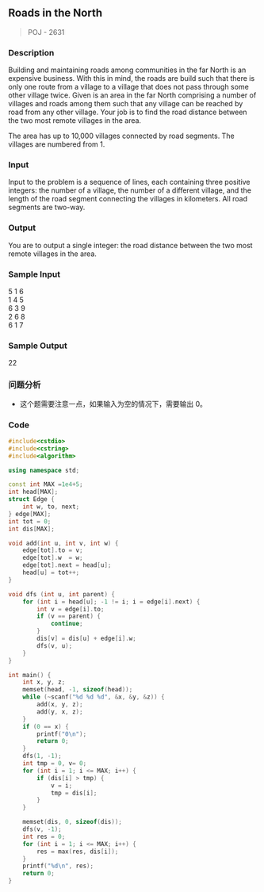 ## Roads in the North
> POJ - 2631

### Description
Building and maintaining roads among communities in the far North is an expensive business. With this in mind, the roads are build such that there is only one route from a village to a village that does not pass through some other village twice. 
Given is an area in the far North comprising a number of villages and roads among them such that any village can be reached by road from any other village. Your job is to find the road distance between the two most remote villages in the area. 

The area has up to 10,000 villages connected by road segments. The villages are numbered from 1. 

### Input
Input to the problem is a sequence of lines, each containing three positive integers: the number of a village, the number of a different village, and the length of the road segment connecting the villages in kilometers. All road segments are two-way.

### Output
You are to output a single integer: the road distance between the two most remote villages in the area.

### Sample Input
5 1 6  
1 4 5  
6 3 9  
2 6 8  
6 1 7  

### Sample Output
22

### 问题分析
* 这个题需要注意一点，如果输入为空的情况下，需要输出 0。

### Code
```cpp
#include<cstdio>
#include<cstring>
#include<algorithm>

using namespace std;

const int MAX =1e4+5;
int head[MAX];
struct Edge {
    int w, to, next;
} edge[MAX];
int tot = 0;
int dis[MAX];

void add(int u, int v, int w) {
    edge[tot].to = v;
    edge[tot].w  = w;
    edge[tot].next = head[u];
    head[u] = tot++;
}

void dfs (int u, int parent) {
    for (int i = head[u]; -1 != i; i = edge[i].next) {
        int v = edge[i].to;
        if (v == parent) {
            continue;
        }
        dis[v] = dis[u] + edge[i].w;
        dfs(v, u);
    }
}

int main() {
    int x, y, z;
    memset(head, -1, sizeof(head));
    while (~scanf("%d %d %d", &x, &y, &z)) {
        add(x, y, z);
        add(y, x, z);
    }
    if (0 == x) {
        printf("0\n");
        return 0;
    }
    dfs(1, -1);
    int tmp = 0, v= 0;
    for (int i = 1; i <= MAX; i++) {
        if (dis[i] > tmp) {
            v = i;
            tmp = dis[i];
        }
    }

    memset(dis, 0, sizeof(dis));
    dfs(v, -1);
    int res = 0;
    for (int i = 1; i <= MAX; i++) {
        res = max(res, dis[i]);
    }
    printf("%d\n", res);
    return 0;
}
```